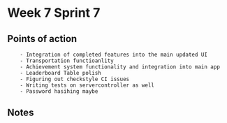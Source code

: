 # Week 7 Sprint 7

## Points of action

        - Integration of completed features into the main updated UI
        - Transportation functioanlity
        - Achievement system functionality and integration into main app
        - Leaderboard Table polish
        - Figuring out checkstyle CI issues
        - Writing tests on servercontroller as well
        - Password hasihing maybe
        
## Notes